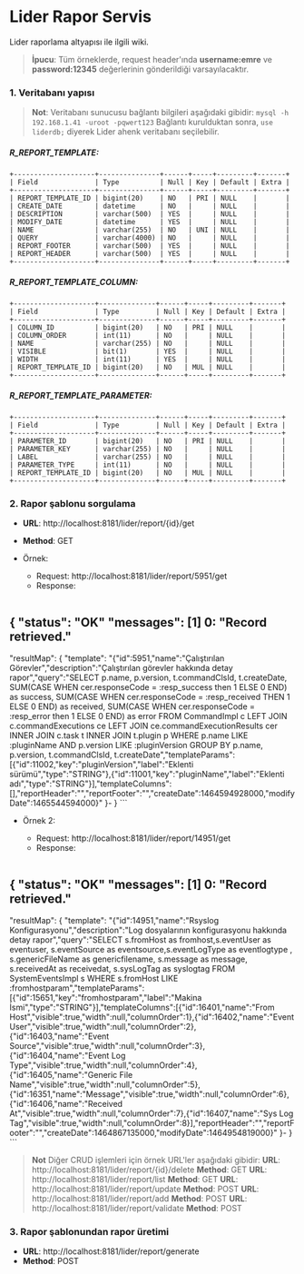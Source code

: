 # Lider Rapor Servis

Lider raporlama altyapısı ile ilgili wiki.

> **İpucu**: Tüm örneklerde, request header'ında **username:emre** ve **password:12345** değerlerinin gönderildiği varsayılacaktır.

### 1. Veritabanı yapısı

> **Not**: Veritabanı sunucusu bağlantı bilgileri aşağıdaki gibidir:
> `mysql -h 192.168.1.41 -uroot -pqwert123`
> Bağlantı kurulduktan sonra, `use liderdb;` diyerek Lider ahenk veritabanı seçilebilir.

##### R_REPORT_TEMPLATE:

```
+--------------------+---------------+------+-----+---------+-------+
| Field              | Type          | Null | Key | Default | Extra |
+--------------------+---------------+------+-----+---------+-------+
| REPORT_TEMPLATE_ID | bigint(20)    | NO   | PRI | NULL    |       |
| CREATE_DATE        | datetime      | NO   |     | NULL    |       |
| DESCRIPTION        | varchar(500)  | YES  |     | NULL    |       |
| MODIFY_DATE        | datetime      | YES  |     | NULL    |       |
| NAME               | varchar(255)  | NO   | UNI | NULL    |       |
| QUERY              | varchar(4000) | NO   |     | NULL    |       |
| REPORT_FOOTER      | varchar(500)  | YES  |     | NULL    |       |
| REPORT_HEADER      | varchar(500)  | YES  |     | NULL    |       |
+--------------------+---------------+------+-----+---------+-------+
```

##### R_REPORT_TEMPLATE_COLUMN:

```
+--------------------+--------------+------+-----+---------+-------+
| Field              | Type         | Null | Key | Default | Extra |
+--------------------+--------------+------+-----+---------+-------+
| COLUMN_ID          | bigint(20)   | NO   | PRI | NULL    |       |
| COLUMN_ORDER       | int(11)      | NO   |     | NULL    |       |
| NAME               | varchar(255) | NO   |     | NULL    |       |
| VISIBLE            | bit(1)       | YES  |     | NULL    |       |
| WIDTH              | int(11)      | YES  |     | NULL    |       |
| REPORT_TEMPLATE_ID | bigint(20)   | NO   | MUL | NULL    |       |
+--------------------+--------------+------+-----+---------+-------+
```

##### R_REPORT_TEMPLATE_PARAMETER:

```
+--------------------+--------------+------+-----+---------+-------+
| Field              | Type         | Null | Key | Default | Extra |
+--------------------+--------------+------+-----+---------+-------+
| PARAMETER_ID       | bigint(20)   | NO   | PRI | NULL    |       |
| PARAMETER_KEY      | varchar(255) | NO   |     | NULL    |       |
| LABEL              | varchar(255) | NO   |     | NULL    |       |
| PARAMETER_TYPE     | int(11)      | NO   |     | NULL    |       |
| REPORT_TEMPLATE_ID | bigint(20)   | NO   | MUL | NULL    |       |
+--------------------+--------------+------+-----+---------+-------+
```

### 2. Rapor şablonu sorgulama

* **URL**: http://localhost:8181/lider/report/{id}/get
* **Method**: GET
* Örnek:

    * Request: http://localhost:8181/lider/report/5951/get
    * Response:

    ```json
{
"status": "OK"
"messages": [1]
0:  "Record retrieved."
-
"resultMap": {
"template": "{"id":5951,"name":"Çalıştırılan Görevler","description":"Çalıştırılan görevler hakkında detay rapor","query":"SELECT p.name, p.version, t.commandClsId, t.createDate, SUM(CASE WHEN cer.responseCode = :resp_success then 1 ELSE 0 END) as success, SUM(CASE WHEN cer.responseCode = :resp_received THEN 1 ELSE 0 END) as received, SUM(CASE WHEN cer.responseCode = :resp_error then 1 ELSE 0 END) as error FROM CommandImpl c LEFT JOIN c.commandExecutions ce LEFT JOIN ce.commandExecutionResults cer INNER JOIN c.task t INNER JOIN t.plugin p WHERE p.name LIKE :pluginName AND p.version LIKE :pluginVersion GROUP BY p.name, p.version, t.commandClsId, t.createDate","templateParams":[{"id":11002,"key":"pluginVersion","label":"Eklenti sürümü","type":"STRING"},{"id":11001,"key":"pluginName","label":"Eklenti adı","type":"STRING"}],"templateColumns":[],"reportHeader":"","reportFooter":"","createDate":1464594928000,"modifyDate":1465544594000}"
}-
}
    ```

* Örnek 2:

    * Request: http://localhost:8181/lider/report/14951/get
    * Response:

    ```json
{
"status": "OK"
"messages": [1]
0:  "Record retrieved."
-
"resultMap": {
"template": "{"id":14951,"name":"Rsyslog Konfigurasyonu","description":"Log dosyalarının konfigurasyonu hakkında detay rapor","query":"SELECT s.fromHost as fromhost,s.eventUser as eventuser, s.eventSource as eventsource,s.eventLogType as eventlogtype , s.genericFileName as genericfilename, s.message as message, s.receivedAt as receivedat, s.sysLogTag as syslogtag FROM SystemEventsImpl s WHERE s.fromHost LIKE :fromhostparam","templateParams":[{"id":15651,"key":"fromhostparam","label":"Makina İsmi","type":"STRING"}],"templateColumns":[{"id":16401,"name":"From Host","visible":true,"width":null,"columnOrder":1},{"id":16402,"name":"Event User","visible":true,"width":null,"columnOrder":2},{"id":16403,"name":"Event Source","visible":true,"width":null,"columnOrder":3},{"id":16404,"name":"Event Log Type","visible":true,"width":null,"columnOrder":4},{"id":16405,"name":"Generic File Name","visible":true,"width":null,"columnOrder":5},{"id":16351,"name":"Message","visible":true,"width":null,"columnOrder":6},{"id":16406,"name":"Received At","visible":true,"width":null,"columnOrder":7},{"id":16407,"name":"Sys Log Tag","visible":true,"width":null,"columnOrder":8}],"reportHeader":"","reportFooter":"","createDate":1464867135000,"modifyDate":1464954819000}"
}-
}
    ```

> **Not** Diğer CRUD işlemleri için örnek URL'ler aşağıdaki gibidir:
> **URL**: http://localhost:8181/lider/report/{id}/delete **Method**: GET
> **URL**: http://localhost:8181/lider/report/list **Method**: GET
> **URL**: http://localhost:8181/lider/report/update **Method**: POST
> **URL**: http://localhost:8181/lider/report/add **Method**: POST
> **URL**: http://localhost:8181/lider/report/validate **Method**: POST

### 3. Rapor şablonundan rapor üretimi

* **URL**: http://localhost:8181/lider/report/generate
* **Method**: POST

